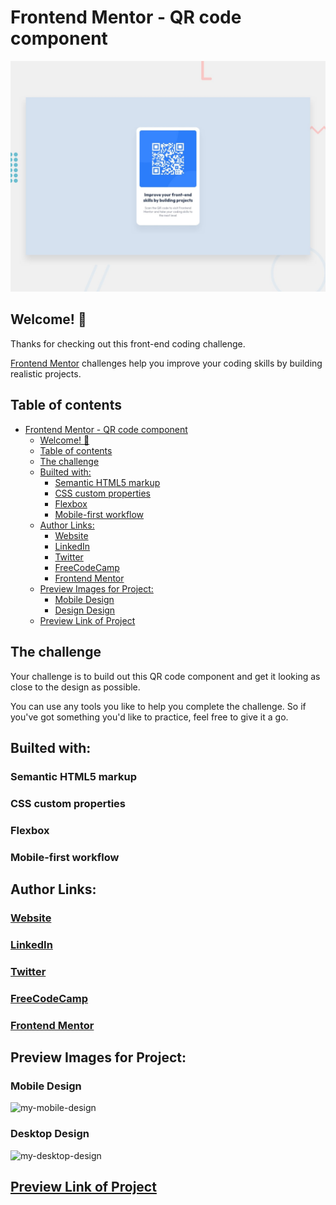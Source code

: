 # Frontend Mentor - QR code component

![Design preview for the QR code component coding challenge](./design/desktop-preview.jpg)

## Welcome! 👋

Thanks for checking out this front-end coding challenge.

[Frontend Mentor](https://www.frontendmentor.io) challenges help you improve your coding skills by building realistic projects.

## Table of contents

- [Frontend Mentor - QR code component](#frontend-mentor---qr-code-component)
  - [Welcome! 👋](#welcome-)
  - [Table of contents](#table-of-contents)
  - [The challenge](#the-challenge)
  - [Builted with:](#builted-with)
    - [Semantic HTML5 markup](#semantic-html5-markup)
    - [CSS custom properties](#css-custom-properties)
    - [Flexbox](#flexbox)
    - [Mobile-first workflow](#mobile-first-workflow)
  - [Author Links:](#author-links)
    - [Website](#website)
    - [LinkedIn](#linkedin)
    - [Twitter](#twitter)
    - [FreeCodeCamp](#freecodecamp)
    - [Frontend Mentor](#frontend-mentor)
  - [Preview Images for Project:](#preview-images-for-project)
    - [Mobile Design](#mobile-design)
    - [Design Design](#design-design)
  - [Preview Link of Project](#preview-link-of-project)

## The challenge

Your challenge is to build out this QR code component and get it looking as close to the design as possible.

You can use any tools you like to help you complete the challenge. So if you've got something you'd like to practice, feel free to give it a go.

## Builted with:

### Semantic HTML5 markup

### CSS custom properties

### Flexbox

### Mobile-first workflow

## Author Links:

### [Website](https://www.selimbiber.dev)

### [LinkedIn](https://linkedin.com/in/selim-biber-406550214)

### [Twitter](https://www.twitter.com/selimbbr)

### [FreeCodeCamp](https://www.freecodecamp.org/selimbiber)

### [Frontend Mentor](https://www.frontendmentor.io/profile/selimbiber)

## Preview Images for Project:

### Mobile Design

![my-mobile-design](https://github.com/selimbiber/30Day30Project-HTML5-CSS3-Challenges/assets/117529414/c8616727-180b-4b89-b5ef-5145e3cdcc28)

### Desktop Design

![my-desktop-design](https://github.com/selimbiber/30Day30Project-HTML5-CSS3-Challenges/assets/117529414/f14522ce-8470-46e9-8a25-b2717aca00a7)

## [Preview Link of Project](https://selimbiber.github.io/Vanilla-CSS-Challenges/%2BDay30-qr-code-component/)
